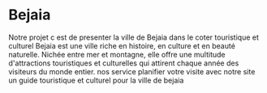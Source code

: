 # Bejaia
Notre projet c est de presenter la ville de Bejaia dans le coter touristique et culturel
Bejaia est une ville riche en histoire, en culture et en beauté naturelle. Nichée entre mer et montagne, elle offre une multitude d'attractions touristiques et culturelles qui attirent chaque année des visiteurs du monde entier.
nos service 
planifier votre visite avec notre site
un guide touristique et culturel pour la ville de bejaia
